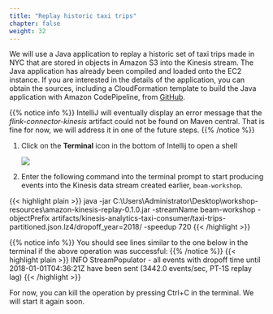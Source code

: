 ```yaml
---
title: "Replay historic taxi trips"
chapter: false
weight: 32
---
```


We will use a Java application to replay a historic set of taxi trips made in NYC that are stored in objects in Amazon S3 into the Kinesis stream.
The Java application has already been compiled and loaded onto the EC2 instance. If you are interested in the details of the application, you can obtain the sources, including a CloudFormation template to build the Java application with Amazon CodePipeline, from [GitHub](https://github.com/aws-samples/amazon-kinesis-analytics-beam-taxi-consumer).

{{% notice info %}}
IntelliJ will eventually display an error message that the _flink-connector-kinesis_ artifact could not be found on Maven central. That is fine for now, we will address it in one of the future steps.
{{% /notice %}}

1.  Click on the **Terminal** icon in the bottom of Intellij to open a shell

    ![](/images/beam-on-kda/intellij-3-ingest.png)

1.  Enter the following command into the terminal prompt to start producing events into the Kinesis data stream created earlier, `beam-workshop`.

{{< highlight plain >}}
java -jar C:\Users\Administrator\Desktop\workshop-resources\amazon-kinesis-replay-0.1.0.jar -streamName beam-workshop -objectPrefix artifacts/kinesis-analytics-taxi-consumer/taxi-trips-partitioned.json.lz4/dropoff_year=2018/ -speedup 720
{{< /highlight >}}

{{% notice info %}}
You should see lines similar to the one below in the terminal if the above operation was successful:
{{% /notice %}}
{{< highlight plain >}}
INFO   StreamPopulator - all events with dropoff time until 2018-01-01T04:36:21Z have been sent (3442.0 events/sec, PT-1S replay lag)
{{< /highlight >}}

For now, you can kill the operation by pressing Ctrl+C in the terminal. We will start it again soon.
